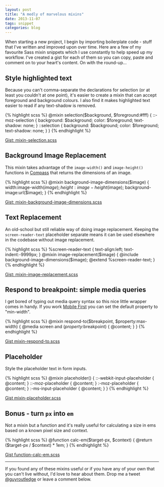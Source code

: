 ```yaml
---
layout: post
title: "A medly of marvelous mixins"
date: 2013-11-07
tags: snippet
categories: blog
---
```


When starting a new project, I begin by importing boilerplate code - stuff that I've written and improved upon over time. Here are a few of my favourite Sass mixin snippets which I use constantly to help speed up my workflow. I've created a gist for each of them so you can copy, paste and comment on to your heart's content. On with the round-up...

## Style highlighted text

Because you can't comma-separate the declarations for selection (or at least you couldn't at one point), it's easier to create a mixin that can accept foreground and background colours. I also find it makes highlighted text easier to read if any text-shadow is removed.

{% highlight scss %}
@mixin selection($background, $foreground:#fff) {
    ::-moz-selection { 
		background: $background; 
		color: $foreground; 
		text-shadow: none; 
	}
    ::selection { 
		background: $background; 
		color: $foreground; 
		text-shadow: none; 
	}
}
{% endhighlight %}

[Gist: mixin-selection.scss][1]

 [1]: https://gist.github.com/guyroutledge/7041727

## Background Image Replacement

This mixin takes advantage of the `image-width()` and `image-height()` functions in [Compass][2] that returns the dimensions of an image.

 [2]: http://www.compass-style.org

{% highlight scss %}
@mixin background-image-dimensions($image) {
    width:image-width($image);
    height:image-height($image);
    background-image:url($image);
}
{% endhighlight %}

[Gist: mixin-background-image-dimensions.scss][3]

 [3]: https://gist.github.com/guyroutledge/7041755

## Text Replacement

An old-school but still reliable way of doing image replacement. Keeping the `screen-reader-text` placeholder separate means it can be used elsewhere in the codebase without image replacement.

{% highlight scss %}
%screen-reader-text {
    text-align:left;
    text-indent:-9999px;
}
@mixin image-replacement($image) {
    @include background-image-dimensions($image);
    @extend %screen-reader-text;
}
{% endhighlight %}

[Gist: mixin-image-replacement.scss][4]

 [4]: https://gist.github.com/guyroutledge/7041797

## Respond to breakpoint: simple media queries

I get bored of typing out media query syntax so this nice little wrapper comes in handy. If you work [Mobile First][5] you can set the default property to "min-width".

 [5]: http://www.abookapart.com/products/mobile-first

{% highlight scss %}
@mixin respond-to($breakpoint, $property:max-width) {
    @media screen and ($property:$breakpoint) {
        @content;
    }
}
{% endhighlight %}

[Gist mixin-respond-to.scss][6]

 [6]: https://gist.github.com/guyroutledge/7041830

## Placeholder

Style the placeholder text in form inputs.

{% highlight scss %}
@mixin placeholder() {
    ::-webkit-input-placeholder {
        @content;
    }
    ::-moz-placeholder {
        @content;
    }
    :-moz-placeholder {
        @content;
    }
    :-ms-input-placeholder {
        @content;
    }
}
{% endhighlight %}

[Gist mixin-placeholder.scss][7]

 [7]: https://gist.github.com/guyroutledge/7041847

## Bonus - turn `px` into `em`

Not a mixin but a function and it's really useful for calculating a size in ems based on a known pixel size and context.

{% highlight scss %}
@function calc-em($target-px, $context) {
    @return ($target-px / $context) * 1em;
}
{% endhighlight %}

[Gist function-calc-em.scss][8]

 [8]: https://gist.github.com/guyroutledge/7041896

* * *

If you found any of these mixins useful or if you have any of your own that you can't live without, I'd love to hear about them. Drop me a tweet [@guyroutledge][9] or leave a comment below.

[9]: http://www.twitter.com/guyroutledge

